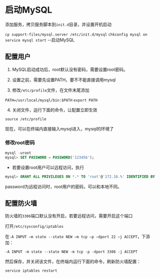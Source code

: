 # 启动MySQL

添加服务，拷贝服务脚本到`init.d`目录，并设置开机启动

`cp support-files/mysql.server /etc/init.d/mysql`
`chkconfig mysql on`
`service mysql start`  --启动MySQL

## 配置用户

1. MySQL启动成功后，root默认没有密码，需要设置root密码。

2. 设置之前，需要先设置PATH，要不不能直接调用mysql

3. 修改`/etc/profile`文件，在文件末尾添加

`PATH=/usr/local/mysql/bin:$PATH`
`export PATH`

4. 关闭文件，运行下面的命令，让配置立即生效

`source /etc/profile`

现在，可以在终端内直接输入mysql进入，mysql的环境了

### 修改root密码

```sql
mysql -uroot  
mysql> SET PASSWORD = PASSWORD('123456');
```

- 若要设置root用户可以远程访问，执行

```sql
mysql> GRANT ALL PRIVILEGES ON *.* TO 'root'@'172.16.%' IDENTIFIED BY 'password' WITH GRANT OPTION;
```

password为远程访问时，root用户的密码，可以和本地不同。

## 配置防火墙

防火墙的`3306`端口默认没有开启，若要远程访问，需要开启这个端口

打开`/etc/sysconfig/iptables`

在`-A INPUT –m state --state NEW –m tcp –p –dport 22 –j ACCEPT`，下添加：

`-A INPUT -m state --state NEW -m tcp -p -dport 3306 -j ACCEPT`

然后保存，并关闭该文件，在终端内运行下面的命令，刷新防火墙配置：

`service iptables restart`
